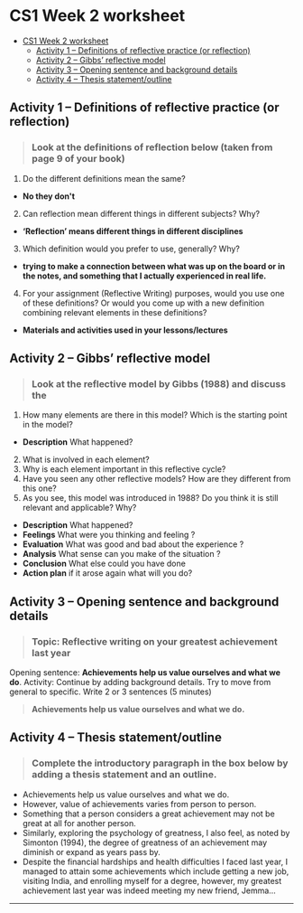 # CS1 Week 2 worksheet 

- [CS1 Week 2 worksheet](#cs1-week-2-worksheet)
  - [Activity 1 – Definitions of reflective practice (or reflection)](#activity-1--definitions-of-reflective-practice-or-reflection)
  - [Activity 2 – Gibbs’ reflective model](#activity-2--gibbs-reflective-model)
  - [Activity 3 – Opening sentence and background details](#activity-3--opening-sentence-and-background-details)
  - [Activity 4 – Thesis statement/outline](#activity-4--thesis-statementoutline)



## Activity 1 – Definitions of reflective practice (or reflection)
> ### Look at the definitions of reflection below (taken from page 9 of your book)
1. Do the different definitions mean the same? 
- **No they don't**
2. Can reflection mean different things in different subjects? Why? 
- **‘Reflection’ means different things in different disciplines**
3. Which definition would you prefer to use, generally? Why? 
- **trying to make a connection between what was up on the board or in the notes, and something that I actually experienced in real life.**
4. For your assignment (Reflective Writing) purposes, would you use one of these definitions? Or would you come up with a new definition combining relevant elements in these definitions?
- **Materials and activities used in your lessons/lectures**

## Activity 2 – Gibbs’ reflective model
> ### Look at the reflective model by Gibbs (1988) and discuss the 
1.	How many elements are there in this model? Which is the starting point in the model?
- **Description** What happened?
2.	What is involved in each element?
3.	Why is each element important in this reflective cycle?
4.	Have you seen any other reflective models? How are they different from this one?
5.	As you see, this model was introduced in 1988? Do you think it is still relevant and applicable? Why?

- **Description** What happened?
- **Feelings** What were you thinking and feeling ?
- **Evaluation** What was good and bad about the experience ?
- **Analysis** What sense can you make of the situation ?
- **Conclusion** What else could you have done
- **Action plan** if it arose again what will you do?



## Activity 3 – Opening sentence and background details
> ### Topic: Reflective writing on your greatest achievement last year
Opening sentence: **Achievements help us value ourselves and what we do**. 
Activity: Continue by adding background details. Try to move from general to specific. Write 2 or 3 sentences (5 minutes)

>**Achievements help us value ourselves and what we do.**


## Activity 4 – Thesis statement/outline
> ### Complete the introductory paragraph in the box below by adding a thesis statement and an outline.
- Achievements help us value ourselves and what we do. 
- However, value of achievements varies from person to person. 
- Something that a person considers a great achievement may not be great at all for another person.
-  Similarly, exploring the psychology of greatness, I also feel, as noted by Simonton (1994), the degree of greatness of an achievement may diminish or expand as years pass by.
-   Despite the financial hardships and health difficulties I faced last year, I managed to attain some achievements which include getting a new job, visiting India, and enrolling myself for a degree, however, my greatest achievement last year was indeed meeting my new friend, Jemma… 
---




